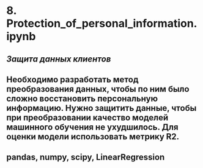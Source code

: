 # 8. Protection_of_personal_information.ipynb
## ***Защита данных клиентов***
## Необходимо разработать метод преобразования данных, чтобы по ним было сложно восстановить персональную информацию. Нужно защитить данные, чтобы при преобразовании качество моделей машинного обучения не ухудшилось. Для оценки модели использовать метрику R2.
## pandas, numpy, scipy, LinearRegression
